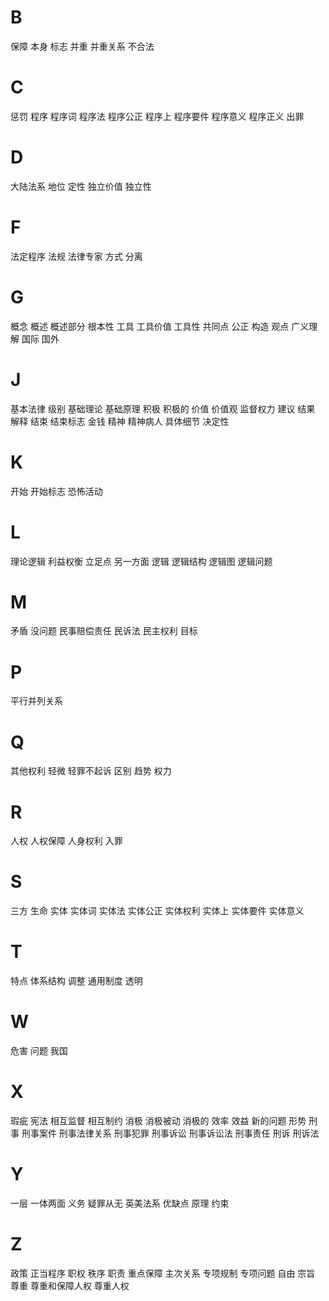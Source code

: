 
# B

保障
本身
标志
并重
并重关系
不合法

# C

惩罚
程序
程序词
程序法
程序公正
程序上
程序要件
程序意义
程序正义
出罪

# D

大陆法系
地位
定性
独立价值
独立性

# F

法定程序
法规
法律专家
方式
分离

# G

概念
概述
概述部分
根本性
工具
工具价值
工具性
共同点
公正
构造
观点
广义理解
国际
国外

# J

基本法律
级别
基础理论
基础原理
积极
积极的
价值
价值观
监督权力
建议
结果
解释
结束
结束标志
金钱
精神
精神病人
具体细节
决定性

# K

开始
开始标志
恐怖活动

# L

理论逻辑
利益权衡
立足点
另一方面
逻辑
逻辑结构
逻辑图
逻辑问题

# M

矛盾
没问题
民事赔偿责任
民诉法
民主权利
目标

# P

平行并列关系

# Q

其他权利
轻微
轻罪不起诉
区别
趋势
权力

# R

人权
人权保障
人身权利
入罪

# S

三方
生命
实体
实体词
实体法
实体公正
实体权利
实体上
实体要件
实体意义

# T

特点
体系结构
调整
通用制度
透明

# W

危害
问题
我国

# X

瑕疵
宪法
相互监督
相互制约
消极
消极被动
消极的
效率
效益
新的问题
形势
刑事
刑事案件
刑事法律关系
刑事犯罪
刑事诉讼
刑事诉讼法
刑事责任
刑诉
刑诉法

# Y

一层
一体两面
义务
疑罪从无
英美法系
优缺点
原理
约束

# Z

政策
正当程序
职权
秩序
职责
重点保障
主次关系
专项规制
专项问题
自由
宗旨
尊重
尊重和保障人权
尊重人权

